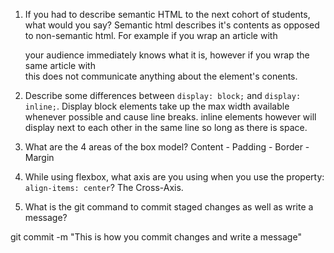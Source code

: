 1. If you had to describe semantic HTML to the next cohort of students, what would you say?
Semantic html describes it's contents as opposed to non-semantic html. For example if you wrap an article with <article> your audience immediately knows what it is,
however if you wrap the same article with <div> this does not communicate anything about the element's conents. 

2. Describe some differences between ```display: block;``` and ```display: inline;```.
Display block elements take up the max width available whenever possible and cause line breaks.
inline elements however will display next to each other in the same line so long as there is space. 

3. What are the 4 areas of the box model?
Content - Padding - Border - Margin

4. While using flexbox, what axis are you using when you use the property: ```align-items: center```?
The Cross-Axis. 

5. What is the git command to commit staged changes as well as write a message? 

git commit -m "This is how you commit changes and write a message"